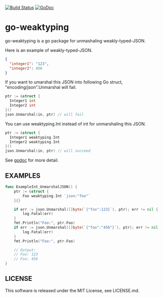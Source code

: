 [![Build Status](https://travis-ci.org/shogo82148/go-weaktyping.svg?branch=master)](https://travis-ci.org/shogo82148/go-weaktyping)
[![GoDoc](https://godoc.org/github.com/shogo82148/go-weaktyping?status.svg)](https://godoc.org/github.com/shogo82148/go-weaktyping)

# go-weaktyping
go-weaktyping is a go package for unmashaling weakly-typed-JSON.

Here is an example of weakly-typed-JSON.

``` json
{
  "integer1": "123",
  "integer2": 456
}
```

If you want to umarshal this JSON into following Go struct, "encoding/json".Unmarshal will fail.

``` go
ptr := &struct {
  Integer1 int
  Integer2 int
}()
json.Unmarshal(in, ptr) // will fail
```

You can use weaktyping.Int instead of int for unmarshaling this JSON.

``` go
ptr := &struct {
  Integer1 weaktyping.Int
  Integer2 weaktyping.Int
}()
json.Unmarshal(in, ptr) // will succeed
```

See [godoc](https://godoc.org/github.com/shogo82148/go-weaktyping) for more detail.

## EXAMPLES

``` go
func ExampleInt_UnmarshalJSON() {
	ptr := &struct {
		Foo weaktyping.Int `json:"foo"`
	}{}

	if err := json.Unmarshal([]byte(`{"foo":123}`), ptr); err != nil {
		log.Fatal(err)
	}
	fmt.Println("Foo:", ptr.Foo)
	if err := json.Unmarshal([]byte(`{"foo":"456"}`), ptr); err != nil {
		log.Fatal(err)
	}
	fmt.Println("Foo:", ptr.Foo)

	// Output:
	// Foo: 123
	// Foo: 456
}
```

## LICENSE

This software is released under the MIT License, see LICENSE.md.
